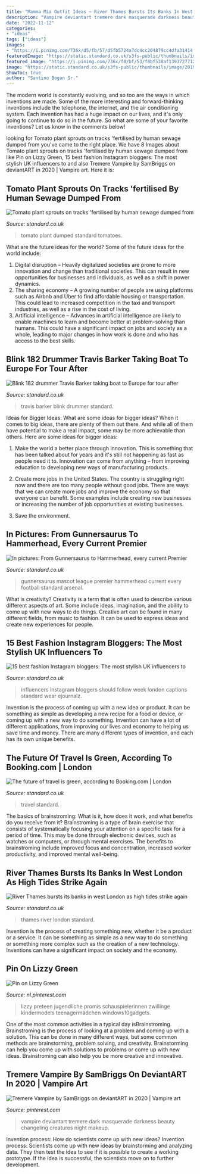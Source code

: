 ```yaml
---
title: "Mamma Mia Outfit Ideas ~ River Thames Bursts Its Banks In West London As High Tides Strike Again"
description: "Vampire deviantart tremere dark masquerade darkness beauty changeling creatures night makeup"
date: "2022-11-12"
categories:
- "ideas"
tags: ["ideas"]
images:
- "https://i.pinimg.com/736x/d5/fb/57/d5fb5724a7dc4cc204879cc4dfa31414.jpg"
featuredImage: "https://static.standard.co.uk/s3fs-public/thumbnails/image/2014/10/16/07/tomatoes.jpg"
featured_image: "https://i.pinimg.com/736x/f8/bf/53/f8bf538af1393727712db87ff7fe5c10--vampire-makeup-vampire-art.jpg"
image: "https://static.standard.co.uk/s3fs-public/thumbnails/image/2019/09/20/11/green-woman-travel-shutterstock.jpg"
ShowToc: true
author: "Santino Bogan Sr."
---
```



The modern world is constantly evolving, and so too are the ways in which inventions are made. Some of the more interesting and forward-thinking inventions include the telephone, the internet, and the air conditioning system. Each invention has had a huge impact on our lives, and it's only going to continue to do so in the future. So what are some of your favorite inventions? Let us know in the comments below!

	

		
looking for Tomato plant sprouts on tracks &#039;fertilised by human sewage dumped from you've came to the right place. We have 8 Images about Tomato plant sprouts on tracks &#039;fertilised by human sewage dumped from like Pin on Lizzy Green, 15 best fashion Instagram bloggers: The most stylish UK influencers to and also Tremere Vampire by SamBriggs on deviantART in 2020 | Vampire art. Here it is:
		
    
## Tomato Plant Sprouts On Tracks &#039;fertilised By Human Sewage Dumped From

<img loading=lazy src="https://static.standard.co.uk/s3fs-public/thumbnails/image/2014/10/16/07/tomatoes.jpg" onerror="this.onerror=null;this.src='https://tse3.mm.bing.net/th?id=OIP.h-uz42Bs8O-e639SRnMc0gHaE8&amp;pid=15.1';" alt="Tomato plant sprouts on tracks &#039;fertilised by human sewage dumped from">

_Source: standard.co.uk_

>tomato plant dumped standard tomatoes. 

	

What are the future ideas for the world?
Some of the future ideas for the world include:
1. Digital disruption – Heavily digitalized societies are prone to more innovation and change than traditional societies. This can result in new opportunities for businesses and individuals, as well as a shift in power dynamics.
2. The sharing economy – A growing number of people are using platforms such as Airbnb and Uber to find affordable housing or transportation. This could lead to increased competition in the taxi and transport industries, as well as a rise in the cost of living.
3. Artificial intelligence – Advances in artificial intelligence are likely to enable machines to learn and become better at problem-solving than humans. This could have a significant impact on jobs and society as a whole, leading to major changes in how work is done and who has access to the best skills.

    
## Blink 182 Drummer Travis Barker Taking Boat To Europe For Tour After

<img loading=lazy src="https://www.standard.co.uk/s3fs-public/thumbnails/image/2016/11/11/12/travisbarker.jpg" onerror="this.onerror=null;this.src='https://tse1.mm.bing.net/th?id=OIP.zBRIjyImz_SM-dV1dHXl3AHaE8&amp;pid=15.1';" alt="Blink 182 drummer Travis Barker taking boat to Europe for tour after">

_Source: standard.co.uk_

>travis barker blink drummer standard. 

	

Ideas for Bigger Ideas: What are some ideas for bigger ideas?
When it comes to big ideas, there are plenty of them out there. And while all of them have potential to make a real impact, some may be more achievable than others. Here are some ideas for bigger ideas:
1. Make the world a better place through innovation. This is something that has been talked about for years and it's still not happening as fast as people need it to. Innovation can come from anything – from improving education to developing new ways of manufacturing products.

2. Create more jobs in the United States. The country is struggling right now and there are too many people without good jobs. There are ways that we can create more jobs and improve the economy so that everyone can benefit. Some examples include creating new businesses or increasing the number of job opportunities at existing businesses.

3. Save the environment.

    
## In Pictures: From Gunnersaurus To Hammerhead, Every Current Premier

<img loading=lazy src="https://static.standard.co.uk/s3fs-public/thumbnails/image/2013/10/09/08/Gunnersaurus_1.jpg" onerror="this.onerror=null;this.src='https://tse1.mm.bing.net/th?id=OIP.Gg3c-rgFB2sbVqWPAf2xywHaLH&amp;pid=15.1';" alt="In pictures: From Gunnersaurus to Hammerhead, every current Premier">

_Source: standard.co.uk_

>gunnersaurus mascot league premier hammerhead current every football standard arsenal. 

	

What is creativity?
Creativity is a term that is often used to describe various different aspects of art. Some include ideas, imagination, and the ability to come up with new ways to do things. Creative art can be found in many different fields, from music to fashion. It can be used to express ideas and create new experiences for people.

    
## 15 Best Fashion Instagram Bloggers: The Most Stylish UK Influencers To

<img loading=lazy src="https://static.standard.co.uk/s3fs-public/thumbnails/image/2018/02/05/14/gannistreetstyle11.jpg" onerror="this.onerror=null;this.src='https://tse1.mm.bing.net/th?id=OIP.NSrBZ6oQ6oy3q1Xa_1CRpQHaE8&amp;pid=15.1';" alt="15 best fashion Instagram bloggers: The most stylish UK influencers to">

_Source: standard.co.uk_

>influencers instagram bloggers should follow week london captions standard wear ejournalz. 

	

Invention is the process of coming up with a new idea or product. It can be something as simple as developing a new recipe for a food or device, or coming up with a new way to do something. Invention can have a lot of different applications, from improving our lives and economy to helping us save time and money. There are many different types of invention, and each has its own unique benefits.

    
## The Future Of Travel Is Green, According To Booking.com | London

<img loading=lazy src="https://static.standard.co.uk/s3fs-public/thumbnails/image/2019/09/20/11/green-woman-travel-shutterstock.jpg" onerror="this.onerror=null;this.src='https://tse2.mm.bing.net/th?id=OIP.c5SDU0mksCqn5lSx-HErqQHaE8&amp;pid=15.1';" alt="The future of travel is green, according to Booking.com | London">

_Source: standard.co.uk_

>travel standard. 

	

The basics of brainstroming: What is it, how does it work, and what benefits do you receive from it?
Brainstroming is a type of brain exercise that consists of systematically focusing your attention on a specific task for a period of time. This may be done through electronic devices, such as watches or computers, or through mental exercises. The benefits to brainstroming include improved focus and concentration, increased worker productivity, and improved mental well-being.

    
## River Thames Bursts Its Banks In West London As High Tides Strike Again

<img loading=lazy src="https://static.standard.co.uk/s3fs-public/thumbnails/image/2016/02/24/08/thamesflooding2402e.jpg" onerror="this.onerror=null;this.src='https://tse2.mm.bing.net/th?id=OIP.xs9WG3LYFU6P3Bi7XNqiywHaE8&amp;pid=15.1';" alt="River Thames bursts its banks in west London as high tides strike again">

_Source: standard.co.uk_

>thames river london standard. 

	

Invention is the process of creating something new, whether it be a product or a service. It can be something as simple as a new way to do something or something more complex such as the creation of a new technology. Inventions can have a significant impact on society and the economy.

    
## Pin On Lizzy Green

<img loading=lazy src="https://i.pinimg.com/736x/d5/fb/57/d5fb5724a7dc4cc204879cc4dfa31414.jpg" onerror="this.onerror=null;this.src='https://tse3.mm.bing.net/th?id=OIP.H089IHmAwCG8rHBXyVQLrgHaMY&amp;pid=15.1';" alt="Pin on Lizzy Green">

_Source: nl.pinterest.com_

>lizzy preteen jugendliche promis schauspielerinnen zwillinge kindermodels teenagermädchen windows10gadgets. 

	

One of the most common activities in a typical day isBrainstroming. Brainstroming is the process of looking at a problem and coming up with a solution. This can be done in many different ways, but some common methods are brainstorming, problem solving, and creativity. Brainstorming can help you come up with solutions to problems or come up with new ideas. Brainstroming can also help you be more creative and innovative.

    
## Tremere Vampire By SamBriggs On DeviantART In 2020 | Vampire Art

<img loading=lazy src="https://i.pinimg.com/736x/f8/bf/53/f8bf538af1393727712db87ff7fe5c10--vampire-makeup-vampire-art.jpg" onerror="this.onerror=null;this.src='https://tse2.mm.bing.net/th?id=OIP.G_xC3qy0dthgPldyevBlhAHaKW&amp;pid=15.1';" alt="Tremere Vampire by SamBriggs on deviantART in 2020 | Vampire art">

_Source: pinterest.com_

>vampire deviantart tremere dark masquerade darkness beauty changeling creatures night makeup. 

	

Invention process: How do scientists come up with new ideas?
Invention process: Scientists come up with new ideas by brainstorming and analyzing data. They then test the idea to see if it is possible to create a working prototype. If the idea is successful, the scientists move on to further development.

